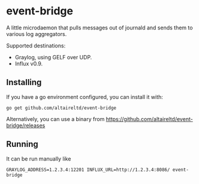 # event-bridge

A little microdaemon that pulls messages out of journald and sends them to various log aggregators.

Supported destinations:

* Graylog, using GELF over UDP.
* Influx v0.9.

## Installing

If you have a go environment configured, you can install it with:

    go get github.com/altaireltd/event-bridge

Alternatively, you can use a binary from https://github.com/altaireltd/event-bridge/releases

## Running

It can be run manually like

    GRAYLOG_ADDRESS=1.2.3.4:12201 INFLUX_URL=http://1.2.3.4:8086/ event-bridge
